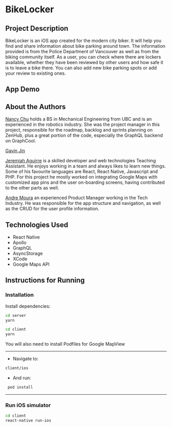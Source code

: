 # BikeLocker

## Project Description

BikeLocker is an iOS app created for the modern city biker. It will help you find and share information about bike parking around town. The information provided is from the Police Department of Vancouver as well as from the biking community itself. As a user, you can check where there are lockers available, whether they have been reviewed by other users and how safe it is to leave a bike there. You can also add new bike parking spots or add your review to existing ones.

## App Demo

## About the Authors

[Nancy Chu](https://www.linkedin.com/in/chunancy/) holds a BS in Mechanical Engineering from UBC and is an experienced in the robotics industry. She was the project manager in this project, responsible for the roadmap, backlog and sprints planning on ZenHub, plus a great portion of the code, especially the GraphQL backend on GraphCool.

[Gavin Jin]()

[Jeremiah Aguirre](https://www.linkedin.com/in/jeremiah-aguirre-606708181/) is a skilled developer and web technologies Teaching Assistant. He enjoys working in a team and always likes to learn new things. Some of his favourite languages are React, React Native, Javascript and PHP. For this project he mostly worked on integrating Google Maps with customized app pins and the user on-boarding screens, having contributed to the other parts as well.

[Andre Moura](https://www.linkedin.com/in/andre-marques-moura/) an experienced Product Manager working in the Tech Industry. He was responsible for the app structure and navigation, as well as the CRUD for the user profile information.

## Technologies Used

- React Native
- Apollo
- GraphQL
- AsyncStorage
- XCode
- Google Maps API

## Instructions for Running

### Installation

Install dependencies:

```bash
cd server
yarn
```

```bash
cd client
yarn
```

You will also need to install Podfiles for Google MapView

---

- Navigate to:

```bash
client/ios
```

- And run:

```bash
 pod install
```

---

### Run iOS simulator

```bash
cd client
react-native run-ios
```
